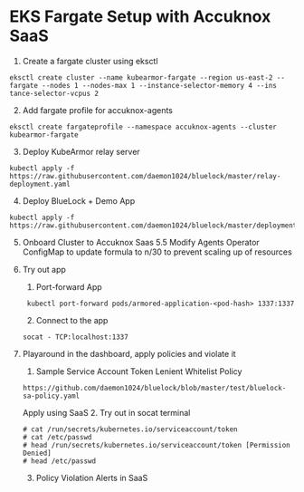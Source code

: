 # EKS Fargate Setup with Accuknox SaaS

1. Create a fargate cluster using eksctl

```
eksctl create cluster --name kubearmor-fargate --region us-east-2 --fargate --nodes 1 --nodes-max 1 --instance-selector-memory 4 --ins
tance-selector-vcpus 2
```

2. Add fargate profile for accuknox-agents

```
eksctl create fargateprofile --namespace accuknox-agents --cluster kubearmor-fargate
```

3. Deploy KubeArmor relay server

```
kubectl apply -f https://raw.githubusercontent.com/daemon1024/bluelock/master/relay-deployment.yaml
```
4. Deploy BlueLock + Demo App

```
kubectl apply -f https://raw.githubusercontent.com/daemon1024/bluelock/master/deployment.yaml
```
5. Onboard Cluster to Accuknox Saas
5.5 Modify Agents Operator ConfigMap to update formula to n/30 to prevent scaling up of resources

6. Try out app
    1. Port-forward App
    ```
     kubectl port-forward pods/armored-application-<pod-hash> 1337:1337
    ```
    2. Connect to the app
    ```
    socat - TCP:localhost:1337
    ```
7. Playaround in the dashboard, apply policies and violate it
    1. Sample Service Account Token Lenient Whitelist Policy
    ```
    https://github.com/daemon1024/bluelock/blob/master/test/bluelock-sa-policy.yaml
    ```
    Apply using SaaS
    2. Try out in socat terminal
    ```
    # cat /run/secrets/kubernetes.io/serviceaccount/token
    # cat /etc/passwd
    # head /run/secrets/kubernetes.io/serviceaccount/token [Permission Denied]
    # head /etc/passwd
    ```
    3. Policy Violation Alerts in SaaS